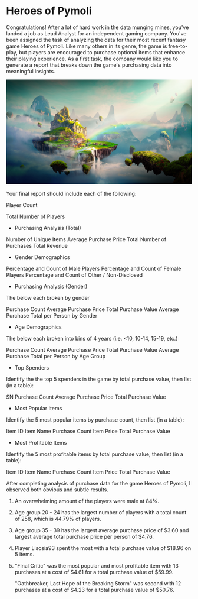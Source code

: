 # Heroes of Pymoli #

Congratulations! After a lot of hard work in the data munging mines, you've landed a job as Lead Analyst for an independent gaming company. You've been assigned the task of analyzing the data for their most recent fantasy game Heroes of Pymoli.
Like many others in its genre, the game is free-to-play, but players are encouraged to purchase optional items that enhance their playing experience. As a first task, the company would like you to generate a report that breaks down the game's purchasing data into meaningful insights.

![Fantasy](Images/Fantasy.png)

Your final report should include each of the following:

Player Count

Total Number of Players


- Purchasing Analysis (Total)

Number of Unique Items
Average Purchase Price
Total Number of Purchases
Total Revenue


- Gender Demographics

Percentage and Count of Male Players
Percentage and Count of Female Players
Percentage and Count of Other / Non-Disclosed


- Purchasing Analysis (Gender)

The below each broken by gender

Purchase Count
Average Purchase Price
Total Purchase Value
Average Purchase Total per Person by Gender




- Age Demographics

The below each broken into bins of 4 years (i.e. <10, 10-14, 15-19, etc.)

Purchase Count
Average Purchase Price
Total Purchase Value
Average Purchase Total per Person by Age Group




- Top Spenders

Identify the the top 5 spenders in the game by total purchase value, then list (in a table):

SN
Purchase Count
Average Purchase Price
Total Purchase Value




- Most Popular Items

Identify the 5 most popular items by purchase count, then list (in a table):

Item ID
Item Name
Purchase Count
Item Price
Total Purchase Value


- Most Profitable Items

Identify the 5 most profitable items by total purchase value, then list (in a table):

Item ID
Item Name
Purchase Count
Item Price
Total Purchase Value


After completing analysis of purchase data for the game Heroes of Pymoli, I observed both obvious and subtle results.

  1) An overwhelming amount of the players were male at 84%.

  2) Age group 20 - 24 has the largest number of players with a total count of 258, which is 44.79% of players.

  3) Age group 35 - 39 has the largest average purchase price of $3.60 and 
     largest average total purchase price per person of $4.76.

  4) Player Lisosia93 spent the most with a total purchase value of $18.96 on 5 items.

  5) "Final Critic" was the most popular and most profitable item with 13 purchases 
     at a cost of $4.61 for a total purchase value of $59.99.

        "Oathbreaker, Last Hope of the Breaking Storm" was second with 12 purchases
         at a cost of $4.23 for a total purchase value of $50.76.
